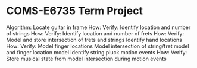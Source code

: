 # COMS-E6735 Term Project

Algorithm:
    Locate guitar in frame
        How:
        Verify:
    Identify location and number of strings
        How:
        Verify:
    Identify location and number of frets
        How:
        Verify:
    Model and store intersection of frets and strings
    Identify hand locations
        How:
        Verify:
    Model finger locations
    Model intersection of string/fret model and finger location model
    Identify string pluck motion events
        How:
        Verify:
    Store musical state from model intersection during motion events
